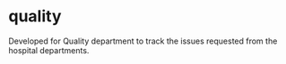 # quality
Developed for Quality department to track the issues requested from the hospital departments.
